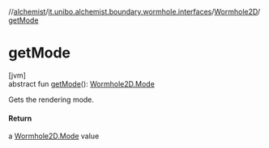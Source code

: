//[alchemist](../../../index.md)/[it.unibo.alchemist.boundary.wormhole.interfaces](../index.md)/[Wormhole2D](index.md)/[getMode](get-mode.md)

# getMode

[jvm]\
abstract fun [getMode](get-mode.md)(): [Wormhole2D.Mode](-mode/index.md)

Gets the rendering mode.

#### Return

a [Wormhole2D.Mode](-mode/index.md) value
